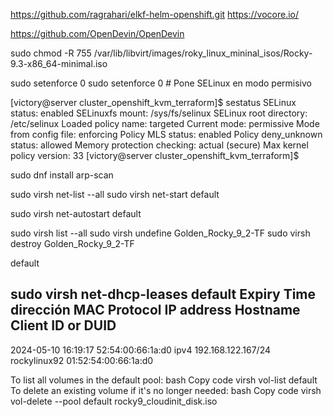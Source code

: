 


https://github.com/ragrahari/elkf-helm-openshift.git
https://vocore.io/

https://github.com/OpenDevin/OpenDevin

sudo chmod -R 755 /var/lib/libvirt/images/roky_linux_mininal_isos/Rocky-9.3-x86_64-minimal.iso


sudo setenforce 0
sudo setenforce 0  # Pone SELinux en modo permisivo


[victory@server cluster_openshift_kvm_terraform]$ sestatus
SELinux status:                 enabled
SELinuxfs mount:                /sys/fs/selinux
SELinux root directory:         /etc/selinux
Loaded policy name:             targeted
Current mode:                   permissive
Mode from config file:          enforcing
Policy MLS status:              enabled
Policy deny_unknown status:     allowed
Memory protection checking:     actual (secure)
Max kernel policy version:      33
[victory@server cluster_openshift_kvm_terraform]$

sudo dnf install arp-scan


sudo virsh net-list --all
sudo virsh net-start default

sudo virsh net-autostart default



sudo virsh list --all
sudo virsh undefine Golden_Rocky_9_2-TF
sudo virsh destroy Golden_Rocky_9_2-TF



default

sudo virsh net-dhcp-leases default
 Expiry Time           dirección MAC       Protocol   IP address           Hostname       Client ID or DUID
----------------------------------------------------------------------------------------------------------------
 2024-05-10 16:19:17   52:54:00:66:1a:d0   ipv4       192.168.122.167/24   rockylinux92   01:52:54:00:66:1a:d0


 To list all volumes in the default pool:
bash
Copy code
virsh vol-list default
To delete an existing volume if it's no longer needed:
bash
Copy code
virsh vol-delete --pool default rocky9_cloudinit_disk.iso